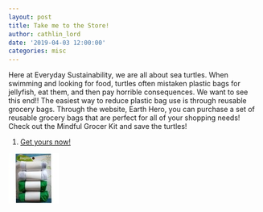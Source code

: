 ```yaml
---
layout: post
title: Take me to the Store!
author: cathlin_lord
date: '2019-04-03 12:00:00'
categories: misc
---
```

Here at Everyday Sustainability, we are all about sea turtles. When swimming
and looking for food, turtles often mistaken plastic bags for jellyfish, eat
them, and then pay horrible consequences. We want to see this end!! The easiest
way to reduce plastic bag use is through reusable grocery bags. Through the
website, Earth Hero, you can purchase a set of reusable grocery bags that are
perfect for all of your shopping needs! Check out the Mindful Grocer Kit and
save the turtles!


<ol>
  <li><a href="https://earthhero.com/products/travel/bagito-reusable-produce-bags-mixed-4pk/" target="_blank">Get yours now!</a></li>
</ol>

![Grocery Bags](assets/img/uploads/bags.jpg)
